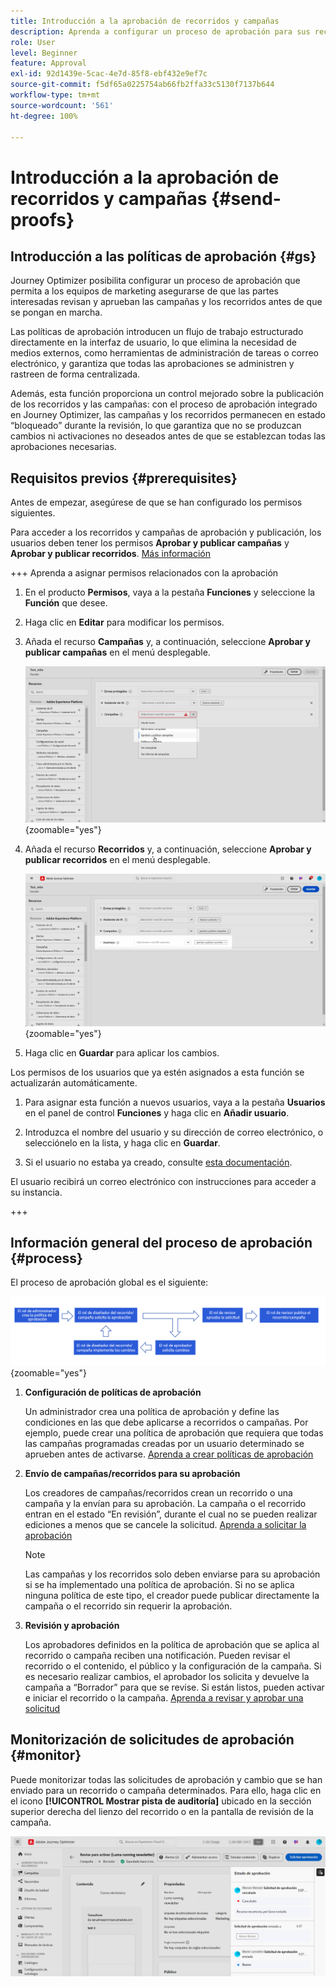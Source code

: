 ```yaml
---
title: Introducción a la aprobación de recorridos y campañas
description: Aprenda a configurar un proceso de aprobación para sus recorridos y campañas.
role: User
level: Beginner
feature: Approval
exl-id: 92d1439e-5cac-4e7d-85f8-ebf432e9ef7c
source-git-commit: f5df65a0225754ab66fb2ffa33c5130f7137b644
workflow-type: tm+mt
source-wordcount: '561'
ht-degree: 100%

---
```


# Introducción a la aprobación de recorridos y campañas {#send-proofs}

## Introducción a las políticas de aprobación {#gs}

Journey Optimizer posibilita configurar un proceso de aprobación que permita a los equipos de marketing asegurarse de que las partes interesadas revisan y aprueban las campañas y los recorridos antes de que se pongan en marcha.

Las políticas de aprobación introducen un flujo de trabajo estructurado directamente en la interfaz de usuario, lo que elimina la necesidad de medios externos, como herramientas de administración de tareas o correo electrónico, y garantiza que todas las aprobaciones se administren y rastreen de forma centralizada.

Además, esta función proporciona un control mejorado sobre la publicación de los recorridos y las campañas: con el proceso de aprobación integrado en Journey Optimizer, las campañas y los recorridos permanecen en estado “bloqueado” durante la revisión, lo que garantiza que no se produzcan cambios ni activaciones no deseados antes de que se establezcan todas las aprobaciones necesarias.

## Requisitos previos {#prerequisites}

Antes de empezar, asegúrese de que se han configurado los permisos siguientes.

Para acceder a los recorridos y campañas de aprobación y publicación, los usuarios deben tener los permisos **Aprobar y publicar campañas** y **Aprobar y publicar recorridos**. [Más información](../administration/permissions.md)

+++  Aprenda a asignar permisos relacionados con la aprobación

1. En el producto **Permisos**, vaya a la pestaña **Funciones** y seleccione la **Función** que desee.

1. Haga clic en **Editar** para modificar los permisos.

1. Añada el recurso **Campañas** y, a continuación, seleccione **Aprobar y publicar campañas** en el menú desplegable.

   ![](assets/permissions_approval.png){zoomable="yes"}

1. Añada el recurso **Recorridos** y, a continuación, seleccione **Aprobar y publicar recorridos** en el menú desplegable.

   ![](assets/permissions_approval_2.png){zoomable="yes"}

1. Haga clic en **Guardar** para aplicar los cambios.

Los permisos de los usuarios que ya estén asignados a esta función se actualizarán automáticamente.

1. Para asignar esta función a nuevos usuarios, vaya a la pestaña **Usuarios** en el panel de control **Funciones** y haga clic en **Añadir usuario**.

1. Introduzca el nombre del usuario y su dirección de correo electrónico, o selecciónelo en la lista, y haga clic en **Guardar**.

1. Si el usuario no estaba ya creado, consulte [esta documentación](https://experienceleague.adobe.com/es/docs/experience-platform/access-control/abac/permissions-ui/users).

El usuario recibirá un correo electrónico con instrucciones para acceder a su instancia.

+++

## Información general del proceso de aprobación {#process}

El proceso de aprobación global es el siguiente:

![](assets/approval-process.png){zoomable="yes"}

1. **Configuración de políticas de aprobación**

   Un administrador crea una política de aprobación y define las condiciones en las que debe aplicarse a recorridos o campañas. Por ejemplo, puede crear una política de aprobación que requiera que todas las campañas programadas creadas por un usuario determinado se aprueben antes de activarse. [Aprenda a crear políticas de aprobación](approval-policies.md)

1. **Envío de campañas/recorridos para su aprobación**

   Los creadores de campañas/recorridos crean un recorrido o una campaña y la envían para su aprobación. La campaña o el recorrido entran en el estado “En revisión”, durante el cual no se pueden realizar ediciones a menos que se cancele la solicitud. [Aprenda a solicitar la aprobación](request-approval.md)

   >[!NOTE]
   >
   >Las campañas y los recorridos solo deben enviarse para su aprobación si se ha implementado una política de aprobación. Si no se aplica ninguna política de este tipo, el creador puede publicar directamente la campaña o el recorrido sin requerir la aprobación.

1. **Revisión y aprobación**

   Los aprobadores definidos en la política de aprobación que se aplica al recorrido o campaña reciben una notificación. Pueden revisar el recorrido o el contenido, el público y la configuración de la campaña. Si es necesario realizar cambios, el aprobador los solicita y devuelve la campaña a “Borrador” para que se revise. Si están listos, pueden activar e iniciar el recorrido o la campaña. [Aprenda a revisar y aprobar una solicitud](review-approve-request.md)

## Monitorización de solicitudes de aprobación {#monitor}

Puede monitorizar todas las solicitudes de aprobación y cambio que se han enviado para un recorrido o campaña determinados. Para ello, haga clic en el icono **[!UICONTROL Mostrar pista de auditoría]** ubicado en la sección superior derecha del lienzo del recorrido o en la pantalla de revisión de la campaña.

![](assets/monitor-requests.png)
